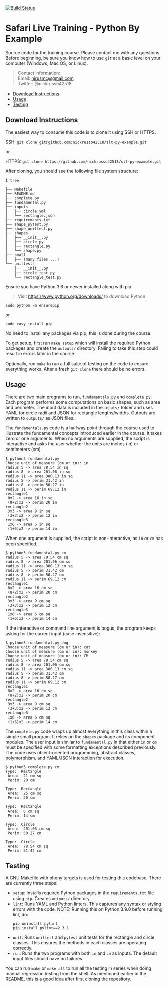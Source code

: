 [![Build Status](
https://travis-ci.org/nickrusso42518/slt-py-example.svg?branch=master)](
https://travis-ci.org/nickrusso42518/slt-py-example)

# Safari Live Training - Python By Example
Source code for the training course. Please contact me with any questions.
Before beginning, be sure you know how to use `git` at a basic level on
your computer (Windows, Mac OS, or Linux).


> Contact information:\
> Email:    njrusmc@gmail.com\
> Twitter:  @nickrusso42518

  * [Download Instructions](#download-instructions)
  * [Usage](#usage)
  * [Testing](#testing)

## Download Instructions
The easiest way to consume this code is to clone it using SSH or HTTPS.

SSH: `git clone git@github.com:nickrusso42518/slt-py-example.git`

or

HTTPS: `git clone https://github.com/nickrusso42518/slt-py-example.git`

After cloning, you should see the following file system structure:

```
$ tree
.
├── Makefile
├── README.md
├── complete.py
├── fundamental.py
├── inputs
│   ├── circle.yml
│   └── rectangle.json
├── requirements.txt
├── shape_pytest.py
├── shape_unittest.py
├── shapes
│   ├── __init__.py
│   ├── circle.py
│   ├── rectangle.py
│   └── shape.py
├── small
│   ├── (many files ...)
└── unittests
    ├── __init__.py
    ├── circle_test.py
    └── rectangle_test.py
```

Ensure you have Python 3.6 or newer installed along with pip.

> Visit https://www.python.org/downloads/ to download Python.

`sudo python -m ensurepip`

or

`sudo easy_install pip`

No need to install any packages via pip; this is done during the course.

To get setup, first run `make setup` which will install the required
Python packages and create the `outputs/` directory. Failing to take
this step could result in errors later in the course.

Optionally, run `make` to run a full suite of testing on the code
to ensure everything works. After a fresh `git clone` there should
be no errors.

## Usage
There are two main programs to run, `fundamentals.py` and `complete.py`.
Each program performs some computations on basic shapes, such as area
and perimeter. The input data is included in the `inputs/` folder and uses
YAML for circle radii and JSON for rectangle lengths/widths. Outputs are
written to `outputs/` as JSON files.

The `fundamentals.py` code is a halfway point through the course used to
illustrate the fundamental concepts introduced earlier in the course. It
takes zero or one arguments. When no arguments are supplied, the script
is interactive and asks the user whether the units are inches (in) or
centimeters (cm).

```
$ python3 fundamental.py
Choose unit of measure (cm or in): in
radius 5 -> area 78.54 in sq
radius 8 -> area 201.06 in sq
radius 11 -> area 380.13 in sq
radius 5 -> perim 31.42 in
radius 8 -> perim 50.27 in
radius 11 -> perim 69.12 in
rectangle1
 8x2 -> area 16 in sq
 (8+2)x2 -> perim 20 in
rectangle2
 3x3 -> area 9 in sq
 (3+3)x2 -> perim 12 in
rectangle3
 1x6 -> area 6 in sq
 (1+6)x2 -> perim 14 in
```

When one argument is supplied, the script is non-interactive, as `in` or `cm`
has been specified.

```
$ python3 fundamental.py cm
radius 5 -> area 78.54 cm sq
radius 8 -> area 201.06 cm sq
radius 11 -> area 380.13 cm sq
radius 5 -> perim 31.42 cm
radius 8 -> perim 50.27 cm
radius 11 -> perim 69.12 cm
rectangle1
 8x2 -> area 16 cm sq
 (8+2)x2 -> perim 20 cm
rectangle2
 3x3 -> area 9 cm sq
 (3+3)x2 -> perim 12 cm
rectangle3
 1x6 -> area 6 cm sq
 (1+6)x2 -> perim 14 cm
```

If the interactive or command line argument is bogus, the program keeps
asking for the current input (case insensitive):

```
$ python3 fundamental.py dog
Choose unit of measure (cm or in): cat
Choose unit of measure (cm or in): monkey
Choose unit of measure (cm or in): CM
radius 5 -> area 78.54 cm sq
radius 8 -> area 201.06 cm sq
radius 11 -> area 380.13 cm sq
radius 5 -> perim 31.42 cm
radius 8 -> perim 50.27 cm
radius 11 -> perim 69.12 cm
rectangle1
 8x2 -> area 16 cm sq
 (8+2)x2 -> perim 20 cm
rectangle2
 3x3 -> area 9 cm sq
 (3+3)x2 -> perim 12 cm
rectangle3
 1x6 -> area 6 cm sq
 (1+6)x2 -> perim 14 cm
```

The `complete.py` code wraps up almost everything in this class within
a simple small program. It relies on the `shapes` package and its
component modules. The user input is similar to `fundamental.py` in
that either `in` or `cm` must be specified with some formatting
exceptions described previously. The code uses object-oriented
programming, abstract classes, polymorphism, and YAML/JSON interaction
for execution.

```
$ python3 complete.py cm
Type:  Rectangle
 Area:  21 cm sq
 Perim: 20 cm

Type:  Rectangle
 Area:  25 cm sq
 Perim: 20 cm

Type:  Rectangle
 Area:  6 cm sq
 Perim: 14 cm

Type:  Circle
 Area:  201.06 cm sq
 Perim: 50.27 cm

Type:  Circle
 Area:  78.54 cm sq
 Perim: 31.42 cm
```

## Testing
A GNU Makefile with phony targets is used for testing this codebase.
There are currently three steps:
  * `setup`: Installs required Python packages in the `requirements.txt`
    file using `pip`. Creates `outputs/` directory.
  * `lint`: Runs YAML and Python linters. This captures any syntax or
    styling errors with the code.
    NOTE: Running this on Python 3.9.0 before running lint, do:
    ```
    pip uninstall pylint
    pip install pylint==2.3.1
    ```
  * `unit`: Runs `unittest` and `pytest` unit tests for the rectangle and
    circle classes. This ensures the methods in each classes are operating
    correctly.
  * `run`: Runs the two programs with both `in` and `cm` as inputs.
    The default input files should have no failures.

You can run `make` or `make all` to run all the testing in series when doing
manual regression testing from the shell. As mentioned earlier in the README,
this is a good idea after first cloning the repository.
